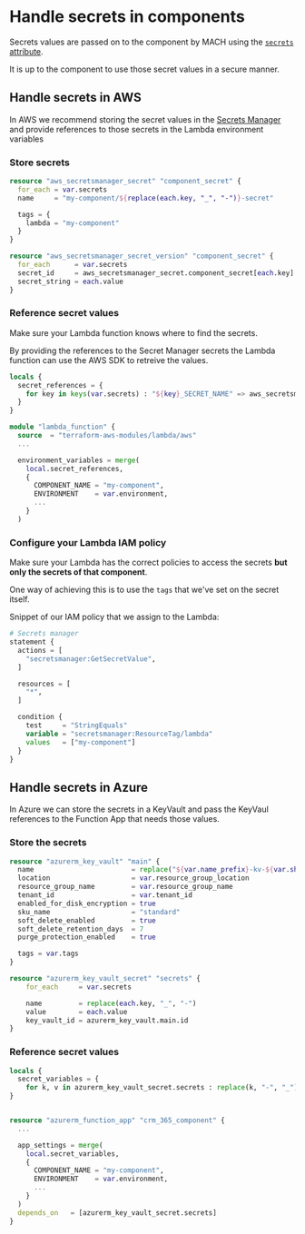 # Handle secrets in components

Secrets values are passed on to the component by MACH using the [`secrets` attribute](../../reference/syntax/sites.md#components).

It is up to the component to use those secret values in a secure manner.

## Handle secrets in AWS

In AWS we recommend storing the secret values in the [Secrets Manager](https://aws.amazon.com/secrets-manager/) and provide references to those secrets in the Lambda environment variables

### Store secrets

```terraform
resource "aws_secretsmanager_secret" "component_secret" {
  for_each = var.secrets
  name     = "my-component/${replace(each.key, "_", "-")}-secret"

  tags = {
    lambda = "my-component"
  }
}

resource "aws_secretsmanager_secret_version" "component_secret" {
  for_each      = var.secrets
  secret_id     = aws_secretsmanager_secret.component_secret[each.key].id
  secret_string = each.value
}
```

### Reference secret values

Make sure your Lambda function knows where to find the secrets.

By providing the references to the Secret Manager secrets the Lambda function can use the AWS SDK to retreive the values.

```terraform
locals {
  secret_references = {
    for key in keys(var.secrets) : "${key}_SECRET_NAME" => aws_secretsmanager_secret.component_secret[key].name
  }
}

module "lambda_function" {
  source  = "terraform-aws-modules/lambda/aws"
  ...

  environment_variables = merge(
    local.secret_references,
    {
      COMPONENT_NAME = "my-component",
      ENVIRONMENT    = var.environment,
      ...
    }
  ) 
```

### Configure your Lambda IAM policy

Make sure your Lambda has the correct policies to access the secrets **but only the secrets of that component**.

One way of achieving this is to use the `tags` that we've set on the secret itself.

Snippet of our IAM policy that we assign to the Lambda:
```terraform
# Secrets manager
statement {
  actions = [
    "secretsmanager:GetSecretValue",
  ]

  resources = [
    "*",
  ]

  condition {
    test     = "StringEquals"
    variable = "secretsmanager:ResourceTag/lambda"
    values   = ["my-component"]
  }
}
```

## Handle secrets in Azure

In Azure we can store the secrets in a KeyVault and pass the KeyVaul references to the Function App that needs those values.

### Store the secrets

```terraform
resource "azurerm_key_vault" "main" {
  name                        = replace("${var.name_prefix}-kv-${var.short_name}", "-", "")
  location                    = var.resource_group_location
  resource_group_name         = var.resource_group_name
  tenant_id                   = var.tenant_id
  enabled_for_disk_encryption = true
  sku_name                    = "standard"
  soft_delete_enabled         = true
  soft_delete_retention_days  = 7
  purge_protection_enabled    = true

  tags = var.tags
}

resource "azurerm_key_vault_secret" "secrets" {
    for_each     = var.secrets

    name         = replace(each.key, "_", "-")
    value        = each.value
    key_vault_id = azurerm_key_vault.main.id
}
```

### Reference secret values

```terraform
locals {
  secret_variables = {
    for k, v in azurerm_key_vault_secret.secrets : replace(k, "-", "_") => "@Microsoft.KeyVault(SecretUri=${azurerm_key_vault.main.vault_uri}secrets/${v.name}/)" }
}


resource "azurerm_function_app" "crm_365_component" {
  ...

  app_settings = merge(
    local.secret_variables,
    {
      COMPONENT_NAME = "my-component",
      ENVIRONMENT    = var.environment,
      ...
    }
  )
  depends_on   = [azurerm_key_vault_secret.secrets]
}
```
